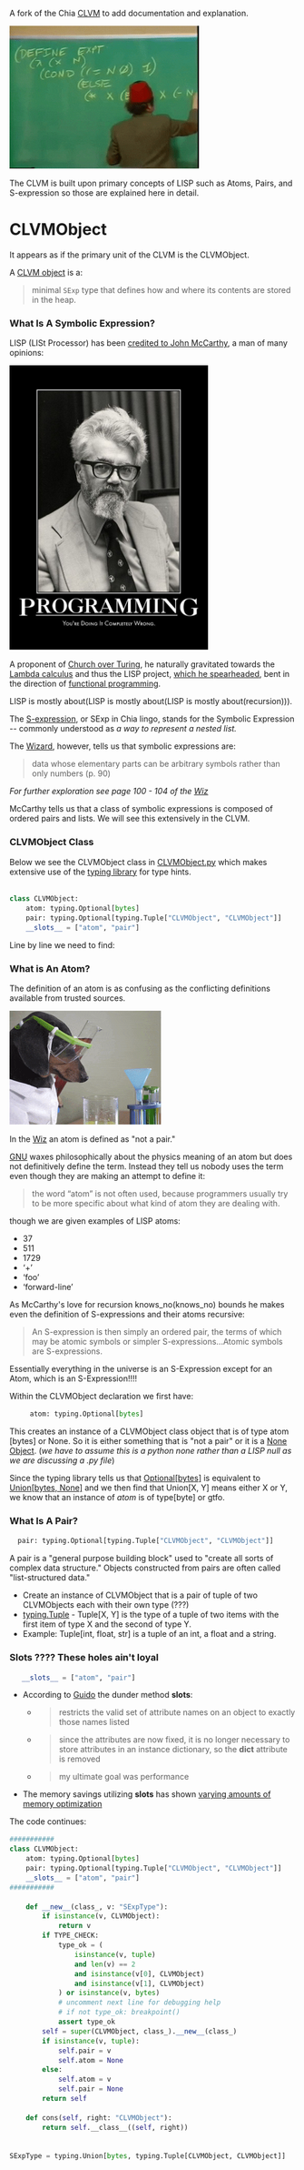A fork of the Chia [CLVM](https://github.com/Chia-Network/clvm) to add documentation and explanation.

![Parens](parens.gif)

The CLVM is built upon primary concepts of LISP such as Atoms, Pairs, and S-expression so those are explained here in detail. 

# CLVMObject 

It appears as if the primary unit of the CLVM is the CLVMObject.

A [CLVM object](https://github.com/b0mTrady/clvm/blob/develop/clvm/CLVMObject.py#L2) is a:

> minimal `SExp` type that defines how and where its contents are stored in the heap.


### What Is A Symbolic Expression?

LISP (LISt Processor) has been [credited to John McCarthy](http://www-formal.stanford.edu/jmc/recursive.pdf), a man of many opinions:


<img src="mccarthy.jpg" width="350" height="500" />

A proponent of [Church over Turing](https://en.wikipedia.org/wiki/Church%E2%80%93Turing_thesis#:~:text=The%20thesis%20is%20named%20after,paper%2Dand%2Dpencil%20methods.), he naturally gravitated towards the [Lambda calculus](https://iep.utm.edu/lambda-calculi/) and thus the LISP project, [which he spearheaded](https://youtu.be/hGY3uBHVVr4), bent in the direction of [functional programming](https://www.freecodecamp.org/news/an-introduction-to-the-basic-principles-of-functional-programming-a2c2a15c84/).  

LISP is mostly about(LISP is mostly about(LISP is mostly about(recursion))).

The [S-expression](https://www.cs.unm.edu/~luger/ai-final2/LISP/CH%2011_S-expressions,%20The%20Syntax%20of%20Lisp.pdf), or SExp in Chia lingo, stands for the Symbolic Expression --  commonly understood as *a way to represent a nested list.* 

The [Wizard](https://web.mit.edu/alexmv/6.037/sicp.pdf), however, tells us that symbolic expressions are:

> data whose elementary parts can be arbitrary symbols rather than only numbers (p. 90) 

*For further exploration see page 100 - 104 of the [Wiz](https://web.mit.edu/alexmv/6.037/sicp.pdf)*

McCarthy tells us that a class of symbolic expressions is composed of ordered pairs and lists. We will see this extensively in the CLVM.


### CLVMObject Class

Below we see the CLVMObject class in [CLVMObject.py](https://github.com/b0mTrady/clvm/blob/develop/clvm/CLVMObject.py) which makes extensive use of the [typing library](https://docs.python.org/3/library/typing.html) for type hints. 

```python

class CLVMObject:
    atom: typing.Optional[bytes]
    pair: typing.Optional[typing.Tuple["CLVMObject", "CLVMObject"]]
    __slots__ = ["atom", "pair"]
```

Line by line we need to find:

### What is An Atom? 

The definition of an atom is as confusing as the conflicting definitions available from trusted sources. 

![Atom](atom.gif)

In the [Wiz](https://web.mit.edu/alexmv/6.037/sicp.pdf) an atom is defined as "not a pair." 

[GNU](https://www.gnu.org/software/emacs/manual/html_node/eintr/Lisp-Atoms.html#:~:text=In%20Lisp%2C%20what%20we%20have%20been%20calling%20words%20are%20called%20atoms.&text=Technically%20speaking%2C%20a%20list%20in,nothing%20in%20it%20at%20all.) waxes philosophically about the physics meaning of an atom but does not definitively define the term. Instead they tell us nobody uses the term even though they are making an attempt to define it:

>  the word “atom” is not often used, because programmers usually try to be more specific about what kind of atom they are dealing with.

though we are given examples of LISP atoms:
*  37
*  511
*  1729
*   ‘+’
*   ‘foo’
*   ‘forward-line’

As McCarthy's love for recursion knows_no(knows_no) bounds he makes even the definition of S-expressions and their atoms recursive:

> An S-expression is then simply an ordered pair, the terms of which may be atomic symbols or simpler S-expressions...Atomic symbols are S-expressions.

Essentially everything in the universe is an S-Expression except for an Atom, which is an S-Expression!!!!

Within the CLVMObject declaration we first have: 

```python 
     atom: typing.Optional[bytes]
```

This creates an instance of a CLVMObject class object that is of type atom [bytes] or None. So it is either something that is "not a pair" or it is a [None Object](https://www.askpython.com/python/oops/python-none). (*we have to assume this is a python none rather than a LISP null as we are discussing a .py file*)

 Since the typing library tells us that [Optional[bytes]](https://docs.python.org/3/library/typing.html#typing.Optional) is equivalent to [Union[bytes, None]](https://docs.python.org/3/library/typing.html#typing.Union) and we then find that Union[X, Y] means either X or Y, we know that an instance of *atom* is of type[byte] or gtfo.

### What Is A Pair? 

```python
  pair: typing.Optional[typing.Tuple["CLVMObject", "CLVMObject"]]
```
A pair is a "general purpose building block" used to "create all sorts of complex data structure." 
Objects constructed from pairs are often called "list-structured data." 

* Create an instance of CLVMObject that is a pair of tuple of two CLVMObjects each with their own type (???) 
* [typing.Tuple](https://docs.python.org/3/library/typing.html#typing.Tuple) - Tuple[X, Y] is the type of a tuple of two items with the first item of type X and the second of type Y.
* Example: Tuple[int, float, str] is a tuple of an int, a float and a string.


### Slots ???? These holes ain't loyal

```python
   __slots__ = ["atom", "pair"]
```
* According to [Guido](http://python-history.blogspot.com/2010/06/inside-story-on-new-style-classes.html) the dunder method __slots__:
  *  > restricts the valid set of attribute names on an object to exactly those names listed 
  *  > since the attributes are now fixed, it is no longer necessary to store attributes in an instance dictionary, so the __dict__ attribute is removed  
  *  > my ultimate goal was performance
*  The memory savings utilizing __slots__ has shown [varying amounts of memory optimization](https://stackoverflow.com/questions/472000/usage-of-slots)

The code continues: 

```python
###########
class CLVMObject:
    atom: typing.Optional[bytes]
    pair: typing.Optional[typing.Tuple["CLVMObject", "CLVMObject"]]
    __slots__ = ["atom", "pair"]
###########

    def __new__(class_, v: "SExpType"):
        if isinstance(v, CLVMObject):
            return v
        if TYPE_CHECK:
            type_ok = (
                isinstance(v, tuple)
                and len(v) == 2
                and isinstance(v[0], CLVMObject)
                and isinstance(v[1], CLVMObject)
            ) or isinstance(v, bytes)
            # uncomment next line for debugging help
            # if not type_ok: breakpoint()
            assert type_ok
        self = super(CLVMObject, class_).__new__(class_)
        if isinstance(v, tuple):
            self.pair = v
            self.atom = None
        else:
            self.atom = v
            self.pair = None
        return self

    def cons(self, right: "CLVMObject"):
        return self.__class__((self, right))


SExpType = typing.Union[bytes, typing.Tuple[CLVMObject, CLVMObject]]

```

